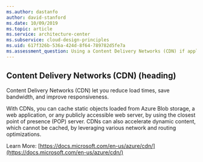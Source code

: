 ```yaml
---
ms.author: dastanfo
author: david-stanford
ms.date: 10/09/2019
ms.topic: article
ms.service: architecture-center
ms.subservice: cloud-design-principles
ms.uid: 617f326b-536a-424d-8f64-789782d5fe7a
ms.assessment_question: Using a Content Delivery Networks (CDN) if applicable
---
```

## Content Delivery Networks (CDN) (heading)

<div class="alert is-warning"><p>Content Delivery Networks (CDN) let you reduce load times, save bandwidth, and improve responsiveness.</p></div>

With CDNs, you can cache static objects loaded from Azure Blob storage, a web application, or any publicly accessible web server, by using the closest point of presence (POP) server. CDNs can also accelerate dynamic content, which cannot be cached, by leveraging various network and routing optimizations.

Learn More: [https://docs.microsoft.com/en-us/azure/cdn/](https://docs.microsoft.com/en-us/azure/cdn/)